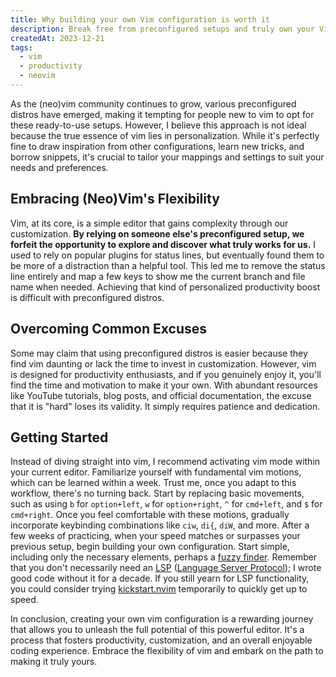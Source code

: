 ```yaml
---
title: Why building your own Vim configuration is worth it
description: Break free from preconfigured setups and truly own your Vim experience. Discover the joy of personalized productivity and coding efficiency with a custom configuration.
createdAt: 2023-12-21
tags:
  - vim
  - productivity
  - neovim
---
```


As the (neo)vim community continues to grow, various preconfigured distros have emerged, making it tempting for people new to vim to opt for these ready-to-use setups. However, I believe this approach is not ideal because the true essence of vim lies in personalization. While it's perfectly fine to draw inspiration from other configurations, learn new tricks, and borrow snippets, it's crucial to tailor your mappings and settings to suit your needs and preferences.

## Embracing (Neo)Vim's Flexibility
Vim, at its core, is a simple editor that gains complexity through our customization. **By relying on someone else's preconfigured setup, we forfeit the opportunity to explore and discover what truly works for us.** I used to rely on popular plugins for status lines, but eventually found them to be more of a distraction than a helpful tool. This led me to remove the status line entirely and map a few keys to show me the current branch and file name when needed. Achieving that kind of personalized productivity boost is difficult with preconfigured distros.

## Overcoming Common Excuses
Some may claim that using preconfigured distros is easier because they find vim daunting or lack the time to invest in customization. However, vim is designed for productivity enthusiasts, and if you genuinely enjoy it, you'll find the time and motivation to make it your own. With abundant resources like YouTube tutorials, blog posts, and official documentation, the excuse that it is "hard" loses its validity. It simply requires patience and dedication.

## Getting Started
Instead of diving straight into vim, I recommend activating vim mode within your current editor. Familiarize yourself with fundamental vim motions, which can be learned within a week. Trust me, once you adapt to this workflow, there's no turning back. Start by replacing basic movements, such as using `b` for `option+left`, `w` for `option+right`, `^` for `cmd+left`, and `$` for `cmd+right`.
Once you feel comfortable with these motions, gradually incorporate keybinding combinations like `ciw`, `di{`, `diW`, and more. After a few weeks of practicing, when your speed matches or surpasses your previous setup, begin building your own configuration. Start simple, including only the necessary elements, perhaps a [fuzzy finder](https://github.com/nvim-telescope/telescope.nvim). Remember that you don't necessarily need an [LSP](https://microsoft.github.io/language-server-protocol/) ([Language Server Protocol](https://github.com/neovim/nvim-lspconfig)); I wrote good code without it for a decade. If you still yearn for LSP functionality, you could consider trying [kickstart.nvim](https://github.com/nvim-lua/kickstart.nvim) temporarily to quickly get up to speed.

In conclusion, creating your own vim configuration is a rewarding journey that allows you to unleash the full potential of this powerful editor. It's a process that fosters productivity, customization, and an overall enjoyable coding experience. Embrace the flexibility of vim and embark on the path to making it truly yours.
